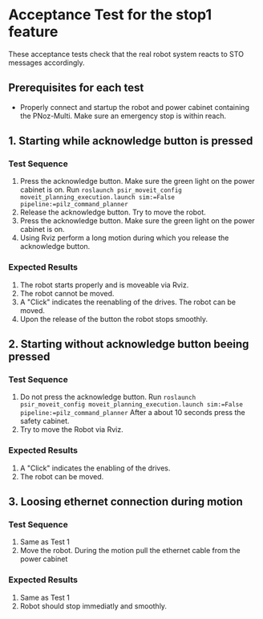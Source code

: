 <!--
Copyright (c) 2018 Pilz GmbH & Co. KG

This program is free software: you can redistribute it and/or modify
it under the terms of the GNU Lesser General Public License as published by
the Free Software Foundation, either version 3 of the License, or
(at your option) any later version.

This program is distributed in the hope that it will be useful,
but WITHOUT ANY WARRANTY; without even the implied warranty of
MERCHANTABILITY or FITNESS FOR A PARTICULAR PURPOSE.  See the
GNU Lesser General Public License for more details.

You should have received a copy of the GNU Lesser General Public License
along with this program.  If not, see <http://www.gnu.org/licenses/>.
-->

# Acceptance Test for the stop1 feature
These acceptance tests check that the real robot system reacts to STO messages accordingly.

## Prerequisites for each test
  - Properly connect and startup the robot and power cabinet containing the PNoz-Multi.
    Make sure an emergency stop is within reach.

## 1. Starting while acknowledge button is pressed
### Test Sequence
  1. Press the acknowledge button. Make sure the green light on the power cabinet is on.
     Run `roslaunch psir_moveit_config moveit_planning_execution.launch sim:=False pipeline:=pilz_command_planner`
  2. Release the acknowledge button. Try to move the robot.
  3. Press the acknowledge button. Make sure the green light on the power cabinet is on.
  4. Using Rviz perform a long motion during which you release the acknowledge button.
### Expected Results
  1. The robot starts properly and is moveable via Rviz.
  2. The robot cannot be moved.
  3. A "Click" indicates the reenabling of the drives. The robot can be moved.
  4. Upon the release of the button the robot stops smoothly.

## 2. Starting without acknowledge button beeing pressed
### Test Sequence
  1. Do not press the acknowledge button.
     Run `roslaunch psir_moveit_config moveit_planning_execution.launch sim:=False pipeline:=pilz_command_planner`
     After a about 10 seconds press the safety cabinet.
  2. Try to move the Robot via Rviz.

### Expected Results
  1. A "Click" indicates the enabling of the drives.
  2. The robot can be moved.

## 3. Loosing ethernet connection during motion
### Test Sequence
  1. Same as Test 1
  2. Move the robot. During the motion pull the ethernet cable from the power cabinet

### Expected Results
  1. Same as Test 1
  2. Robot should stop immediatly and smoothly.

